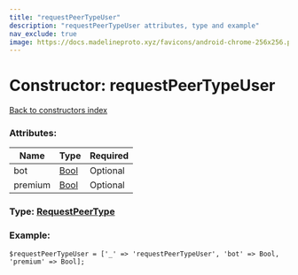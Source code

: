 ```yaml
---
title: "requestPeerTypeUser"
description: "requestPeerTypeUser attributes, type and example"
nav_exclude: true
image: https://docs.madelineproto.xyz/favicons/android-chrome-256x256.png
---
```

# Constructor: requestPeerTypeUser  
[Back to constructors index](/API_docs/constructors/index.html)



### Attributes:

| Name     |    Type       | Required |
|----------|---------------|----------|
|bot|[Bool](/API_docs/types/Bool.html) | Optional|
|premium|[Bool](/API_docs/types/Bool.html) | Optional|



### Type: [RequestPeerType](/API_docs/types/RequestPeerType.html)


### Example:

```
$requestPeerTypeUser = ['_' => 'requestPeerTypeUser', 'bot' => Bool, 'premium' => Bool];
```  

